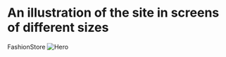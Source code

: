 # An illustration of the site in screens of different sizes
 FashionStore
 ![Hero](https://github.com/farah-habboub7/FashionStore/assets/111410550/88ab0634-a322-4719-853e-39cd68863bbb)
